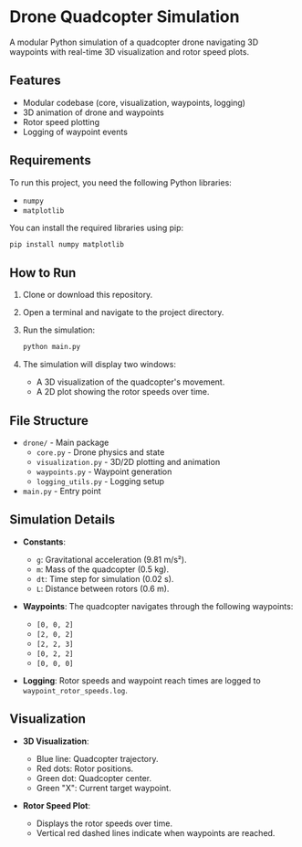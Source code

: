 # Drone Quadcopter Simulation

A modular Python simulation of a quadcopter drone navigating 3D waypoints with real-time 3D visualization and rotor speed plots.

## Features

- Modular codebase (core, visualization, waypoints, logging)
- 3D animation of drone and waypoints
- Rotor speed plotting
- Logging of waypoint events

## Requirements

To run this project, you need the following Python libraries:

- `numpy`
- `matplotlib`

You can install the required libraries using pip:

```sh
pip install numpy matplotlib
```

## How to Run

1. Clone or download this repository.
2. Open a terminal and navigate to the project directory.
3. Run the simulation:

   ```sh
   python main.py
   ```

4. The simulation will display two windows:
   - A 3D visualization of the quadcopter's movement.
   - A 2D plot showing the rotor speeds over time.

## File Structure

- `drone/` - Main package
  - `core.py` - Drone physics and state
  - `visualization.py` - 3D/2D plotting and animation
  - `waypoints.py` - Waypoint generation
  - `logging_utils.py` - Logging setup
- `main.py` - Entry point

## Simulation Details

- **Constants**:
  - `g`: Gravitational acceleration (9.81 m/s²).
  - `m`: Mass of the quadcopter (0.5 kg).
  - `dt`: Time step for simulation (0.02 s).
  - `L`: Distance between rotors (0.6 m).

- **Waypoints**:
  The quadcopter navigates through the following waypoints:
  - `[0, 0, 2]`
  - `[2, 0, 2]`
  - `[2, 2, 3]`
  - `[0, 2, 2]`
  - `[0, 0, 0]`

- **Logging**:
  Rotor speeds and waypoint reach times are logged to `waypoint_rotor_speeds.log`.

## Visualization

- **3D Visualization**:
  - Blue line: Quadcopter trajectory.
  - Red dots: Rotor positions.
  - Green dot: Quadcopter center.
  - Green "X": Current target waypoint.

- **Rotor Speed Plot**:
  - Displays the rotor speeds over time.
  - Vertical red dashed lines indicate when waypoints are reached.